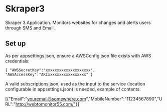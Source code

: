 # Skraper3
Skraper 3 Application. Monitors websites for changes and alerts users through SMS and Email.

## Set up
As per appsettings.json, ensure a AWSConfig.json file exists with AWS credentials:

`
{
    "AWSSecretKey":"xxxxxxxxxxxxxxxxxxxx",
    "AWSAccessKey":"AKIxxxxxxxxxxxxxxxxx"
}
`

A valid subscriptions.json, used as the input to the service (location configurable in appsettings.json) is needed, example of contents:

[{"Email":"youremail@somewhere.com","MobileNumber":"11234567890","URL":"http://webtomonitor55.com/"}]

